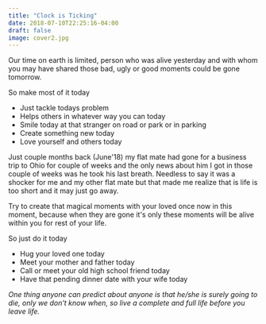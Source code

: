 ```yaml
---
title: "Clock is Ticking"
date: 2018-07-10T22:25:16-04:00
draft: false
image: cover2.jpg
---
```


Our time on earth is limited, person who was alive yesterday and with whom you may have shared those bad, ugly or good moments could be gone tomorrow. 

So make most of it today

- Just tackle todays problem 
- Helps others in whatever way you can today
- Smile today at that stranger on road or park or in parking
- Create something  new today
- Love yourself and others today
	

Just couple months back (June'18)  my flat mate had gone for a business trip to Ohio for couple of weeks and the only news about him I got in those couple of weeks was he took his last breath. Needless to say it was a shocker for me and my other flat mate but that made me realize that is life is too short and it may just go away. 

Try to create that magical moments with your loved once now in this moment, because when they are gone it's only these moments will be alive within you for rest of your life.

So just do it today 

- Hug your loved one today
- Meet your mother and father today
- Call or meet your old high school friend today
- Have that pending dinner date with your wife today


*One thing anyone can predict about anyone is that he/she is surely going to die, only we don’t know when, so live a complete and full life before you leave life.*



